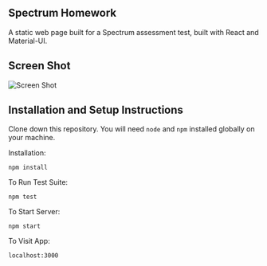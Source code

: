 ## Spectrum Homework

A static web page built for a Spectrum assessment test, built with React and Material-UI.

## Screen Shot

![Screen Shot](https://i.imgur.com/gOiT3Le.png)


## Installation and Setup Instructions

Clone down this repository. You will need `node` and `npm` installed globally on your machine.  

Installation:

`npm install`  

To Run Test Suite:  

`npm test`  

To Start Server:

`npm start`  

To Visit App:

`localhost:3000`  
